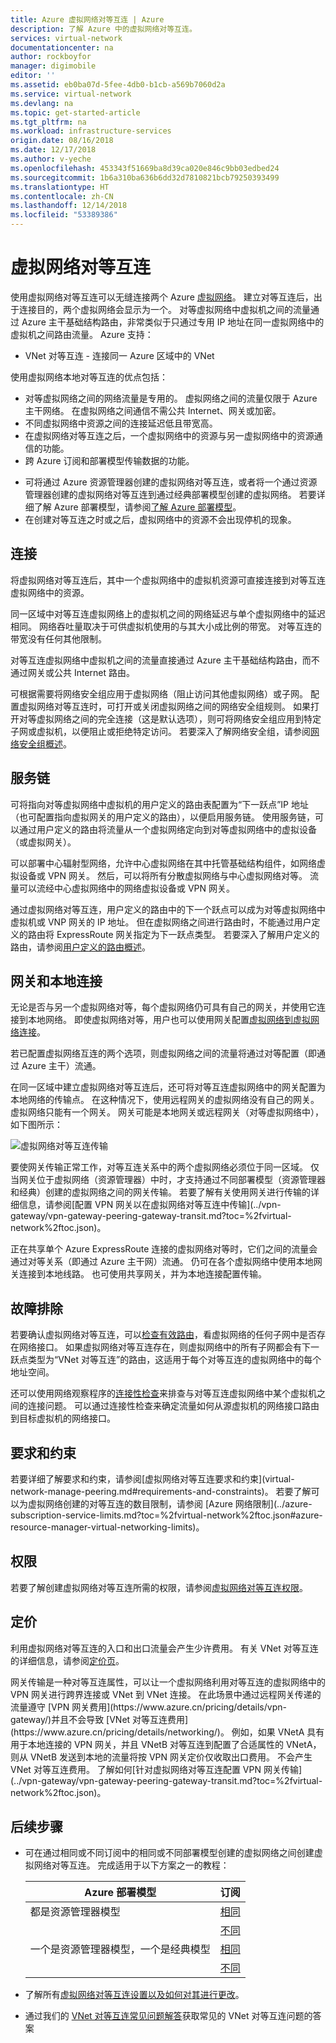 ```yaml
---
title: Azure 虚拟网络对等互连 | Azure
description: 了解 Azure 中的虚拟网络对等互连。
services: virtual-network
documentationcenter: na
author: rockboyfor
manager: digimobile
editor: ''
ms.assetid: eb0ba07d-5fee-4db0-b1cb-a569b7060d2a
ms.service: virtual-network
ms.devlang: na
ms.topic: get-started-article
ms.tgt_pltfrm: na
ms.workload: infrastructure-services
origin.date: 08/16/2018
ms.date: 12/17/2018
ms.author: v-yeche
ms.openlocfilehash: 453343f51669ba8d39ca020e846c9bb03edbed24
ms.sourcegitcommit: 1b6a310ba636b6dd32d7810821bcb79250393499
ms.translationtype: HT
ms.contentlocale: zh-CN
ms.lasthandoff: 12/14/2018
ms.locfileid: "53389386"
---
```

# <a name="virtual-network-peering"></a>虚拟网络对等互连

使用虚拟网络对等互连可以无缝连接两个 Azure [虚拟网络](virtual-networks-overview.md)。 建立对等互连后，出于连接目的，两个虚拟网络会显示为一个。 对等虚拟网络中虚拟机之间的流量通过 Azure 主干基础结构路由，非常类似于只通过专用 IP 地址在同一虚拟网络中的虚拟机之间路由流量。 Azure 支持：
* VNet 对等互连 - 连接同一 Azure 区域中的 VNet <!-- Not Available on * Global VNet peering - connecting VNets across Azure regions-->

使用虚拟网络本地对等互连的优点包括：<!-- Not Available on whether local or global-->
* 对等虚拟网络之间的网络流量是专用的。 虚拟网络之间的流量仅限于 Azure 主干网络。 在虚拟网络之间通信不需公共 Internet、网关或加密。
* 不同虚拟网络中资源之间的连接延迟低且带宽高。
* 在虚拟网络对等互连之后，一个虚拟网络中的资源与另一虚拟网络中的资源通信的功能。
* 跨 Azure 订阅和部署模型传输数据的功能。
<!--Not Available on and across Azure regions-->
* 可将通过 Azure 资源管理器创建的虚拟网络对等互连，或者将一个通过资源管理器创建的虚拟网络对等互连到通过经典部署模型创建的虚拟网络。 若要详细了解 Azure 部署模型，请参阅[了解 Azure 部署模型](../azure-resource-manager/resource-manager-deployment-model.md?toc=%2fvirtual-network%2ftoc.json)。
* 在创建对等互连之时或之后，虚拟网络中的资源不会出现停机的现象。

## <a name="connectivity"></a>连接

将虚拟网络对等互连后，其中一个虚拟网络中的虚拟机资源可直接连接到对等互连虚拟网络中的资源。

同一区域中对等互连虚拟网络上的虚拟机之间的网络延迟与单个虚拟网络中的延迟相同。 网络吞吐量取决于可供虚拟机使用的与其大小成比例的带宽。 对等互连的带宽没有任何其他限制。

对等互连虚拟网络中虚拟机之间的流量直接通过 Azure 主干基础结构路由，而不通过网关或公共 Internet 路由。

可根据需要将网络安全组应用于虚拟网络（阻止访问其他虚拟网络）或子网。
配置虚拟网络对等互连时，可打开或关闭虚拟网络之间的网络安全组规则。 如果打开对等虚拟网络之间的完全连接（这是默认选项），则可将网络安全组应用到特定子网或虚拟机，以便阻止或拒绝特定访问。 若要深入了解网络安全组，请参阅[网络安全组概述](security-overview.md)。

## <a name="service-chaining"></a>服务链

可将指向对等虚拟网络中虚拟机的用户定义的路由表配置为“下一跃点”IP 地址（也可配置指向虚拟网关的用户定义的路由），以便启用服务链。 使用服务链，可以通过用户定义的路由将流量从一个虚拟网络定向到对等虚拟网络中的虚拟设备（或虚拟网关）。

可以部署中心辐射型网络，允许中心虚拟网络在其中托管基础结构组件，如网络虚拟设备或 VPN 网关。 然后，可以将所有分散虚拟网络与中心虚拟网络对等。 流量可以流经中心虚拟网络中的网络虚拟设备或 VPN 网关。 

通过虚拟网络对等互连，用户定义的路由中的下一个跃点可以成为对等虚拟网络中虚拟机或 VNP 网关的 IP 地址。 但在虚拟网络之间进行路由时，不能通过用户定义的路由将 ExpressRoute 网关指定为下一跃点类型。 若要深入了解用户定义的路由，请参阅[用户定义的路由概述](virtual-networks-udr-overview.md#user-defined)。 

<!-- Not Available on  [hub and spoke network topology](https://docs.microsoft.com/azure/architecture/reference-architectures/hybrid-networking/hub-spoke?toc=%2fvirtual-network%2ftoc.json#virtual network-peering)-->
## <a name="gateways-and-on-premises-connectivity"></a>网关和本地连接

无论是否与另一个虚拟网络对等，每个虚拟网络仍可具有自己的网关，并使用它连接到本地网络。 即使虚拟网络对等，用户也可以使用网关配置[虚拟网络到虚拟网络连接](../vpn-gateway/vpn-gateway-vnet-vnet-rm-ps.md?toc=%2fvirtual-network%2ftoc.json)。

若已配置虚拟网络互连的两个选项，则虚拟网络之间的流量将通过对等配置（即通过 Azure 主干）流通。

在同一区域中建立虚拟网络对等互连后，还可将对等互连虚拟网络中的网关配置为本地网络的传输点。 在这种情况下，使用远程网关的虚拟网络没有自己的网关。 虚拟网络只能有一个网关。 网关可能是本地网关或远程网关（对等虚拟网络中），如下图所示：

![虚拟网络对等互连传输](./media/virtual-networks-peering-overview/figure04.png)

<!--Not Available on Gateway transit is not supported in the peering relationship between virtual networks created in different regions. --> 要使网关传输正常工作，对等互连关系中的两个虚拟网络必须位于同一区域。 仅当网关位于虚拟网络（资源管理器）中时，才支持通过不同部署模型（资源管理器和经典）创建的虚拟网络之间的网关传输。 若要了解有关使用网关进行传输的详细信息，请参阅[配置 VPN 网关以在虚拟网络对等互连中传输](../vpn-gateway/vpn-gateway-peering-gateway-transit.md?toc=%2fvirtual-network%2ftoc.json)。

正在共享单个 Azure ExpressRoute 连接的虚拟网络对等时，它们之间的流量会通过对等关系（即通过 Azure 主干网）流通。 仍可在各个虚拟网络中使用本地网关连接到本地线路。 也可使用共享网关，并为本地连接配置传输。

## <a name="troubleshoot"></a>故障排除

若要确认虚拟网络对等互连，可以[检查有效路由](diagnose-network-routing-problem.md)，看虚拟网络的任何子网中是否存在网络接口。 如果虚拟网络对等互连存在，则虚拟网络中的所有子网都会有下一跃点类型为“VNet 对等互连”的路由，这适用于每个对等互连的虚拟网络中的每个地址空间。

还可以使用网络观察程序的[连接性检查](../network-watcher/network-watcher-connectivity-portal.md?toc=%2fvirtual-network%2ftoc.json)来排查与对等互连虚拟网络中某个虚拟机之间的连接问题。 可以通过连接性检查来确定流量如何从源虚拟机的网络接口路由到目标虚拟机的网络接口。

## <a name="requirements-and-constraints"></a>要求和约束

<!-- Not Available on global peered--> 若要详细了解要求和约束，请参阅[虚拟网络对等互连要求和约束](virtual-network-manage-peering.md#requirements-and-constraints)。 若要了解可以为虚拟网络创建的对等互连的数目限制，请参阅 [Azure 网络限制](../azure-subscription-service-limits.md?toc=%2fvirtual-network%2ftoc.json#azure-resource-manager-virtual-networking-limits)。 

## <a name="permissions"></a>权限

若要了解创建虚拟网络对等互连所需的权限，请参阅[虚拟网络对等互连权限](virtual-network-manage-peering.md#permissions)。

## <a name="pricing"></a>定价

利用虚拟网络对等互连的入口和出口流量会产生少许费用。 有关 VNet 对等互连的详细信息，请参阅[定价页](https://www.azure.cn/pricing/details/networking/)。

<!-- Not Available on Global VNet peering pricing--> 网关传输是一种对等互连属性，可以让一个虚拟网络利用对等互连的虚拟网络中的 VPN 网关进行跨界连接或 VNet 到 VNet 连接。 在此场景中通过远程网关传递的流量遵守 [VPN 网关费用](https://www.azure.cn/pricing/details/vpn-gateway/)并且不会导致 [VNet 对等互连费用](https://www.azure.cn/pricing/details/networking/)。 例如，如果 VNetA 具有用于本地连接的 VPN 网关，并且 VNetB 对等互连到配置了合适属性的 VNetA，则从 VNetB 发送到本地的流量将按 VPN 网关定价仅收取出口费用。 不会产生 VNet 对等互连费用。 了解如何[针对虚拟网络对等互连配置 VPN 网关传输](../vpn-gateway/vpn-gateway-peering-gateway-transit.md?toc=%2fvirtual-network%2ftoc.json)。

## <a name="next-steps"></a>后续步骤

* 可在通过相同或不同订阅中的相同或不同部署模型创建的虚拟网络之间创建虚拟网络对等互连。 完成适用于以下方案之一的教程：

    |Azure 部署模型             | 订阅  |
    |---------                          |---------|
    |都是资源管理器模型              |[相同](tutorial-connect-virtual-networks-portal.md)|
    |                                   |[不同](create-peering-different-subscriptions.md)|
    |一个是资源管理器模型，一个是经典模型  |[相同](create-peering-different-deployment-models.md)|
    |                                   |[不同](create-peering-different-deployment-models-subscriptions.md)|

    <!-- Not Available on [hub and spoke network topology](https://docs.microsoft.com/azure/architecture/reference-architectures/hybrid-networking/hub-spoke?toc=%2fvirtual-network%2ftoc.json#virtual network-peering)-->
* 了解所有[虚拟网络对等互连设置以及如何对其进行更改](virtual-network-manage-peering.md)。
* 通过我们的 [VNet 对等互连常见问题解答](virtual-networks-faq.md#vnet-peering)获取常见的 VNet 对等互连问题的答案

<!-- Not Available on  Global VNet Peering-->
<!--Update_Description: wording update， Update link -->